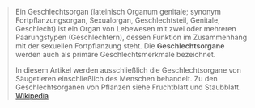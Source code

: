 > Ein Geschlechtsorgan (lateinisch Organum genitale; synonym Fortpflanzungsorgan, Sexualorgan, Geschlechtsteil, Genitale, Geschlecht) ist ein Organ von Lebewesen mit zwei oder mehreren Paarungstypen (Geschlechtern), dessen Funktion im Zusammenhang mit der sexuellen Fortpflanzung steht. Die **Geschlechtsorgane** werden auch als primäre Geschlechtsmerkmale bezeichnet.
>
> In diesem Artikel werden ausschließlich die Geschlechtsorgane von Säugetieren einschließlich des Menschen behandelt. Zu den Geschlechtsorganen von Pflanzen siehe Fruchtblatt und Staubblatt.
> [Wikipedia](https://de.wikipedia.org/wiki/Geschlechtsorgan)